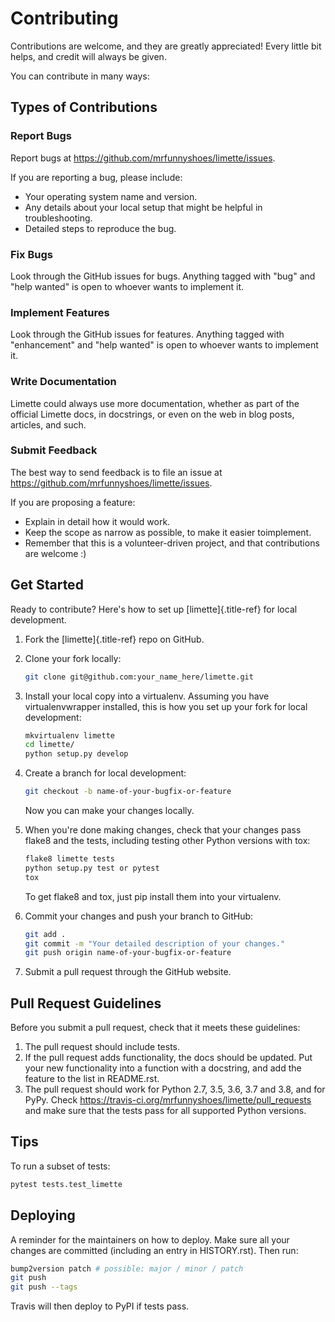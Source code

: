# Contributing

Contributions are welcome, and they are greatly appreciated! Every
little bit helps, and credit will always be given.

You can contribute in many ways:

## Types of Contributions

### Report Bugs

Report bugs at <https://github.com/mrfunnyshoes/limette/issues>.

If you are reporting a bug, please include:

- Your operating system name and version.
- Any details about your local setup that might be helpful in troubleshooting.
- Detailed steps to reproduce the bug.

### Fix Bugs

Look through the GitHub issues for bugs. Anything tagged with \"bug\"
and \"help wanted\" is open to whoever wants to implement it.

### Implement Features

Look through the GitHub issues for features. Anything tagged with
\"enhancement\" and \"help wanted\" is open to whoever wants to
implement it.

### Write Documentation

Limette could always use more documentation, whether as part of the
official Limette docs, in docstrings, or even on the web in blog posts,
articles, and such.

### Submit Feedback

The best way to send feedback is to file an issue at
<https://github.com/mrfunnyshoes/limette/issues>.

If you are proposing a feature:

- Explain in detail how it would work.
- Keep the scope as narrow as possible, to make it easier toimplement.
- Remember that this is a volunteer-driven project, and that contributions are welcome :)

## Get Started

Ready to contribute? Here\'s how to set up [limette]{.title-ref} for
local development.

1. Fork the [limette]{.title-ref} repo on GitHub.

2. Clone your fork locally:

    ```bash
    git clone git@github.com:your_name_here/limette.git
    ```

3. Install your local copy into a virtualenv. Assuming you have
    virtualenvwrapper installed, this is how you set up your fork for
    local development:

    ```bash
    mkvirtualenv limette
    cd limette/
    python setup.py develop
    ```

4. Create a branch for local development:

    ```bash
    git checkout -b name-of-your-bugfix-or-feature
    ```

    Now you can make your changes locally.

5. When you\'re done making changes, check that your changes pass
    flake8 and the tests, including testing other Python versions with
    tox:

    ```bash
    flake8 limette tests
    python setup.py test or pytest
    tox
    ```

    To get flake8 and tox, just pip install them into your virtualenv.

6. Commit your changes and push your branch to GitHub:

    ```bash
    git add .
    git commit -m "Your detailed description of your changes."
    git push origin name-of-your-bugfix-or-feature
    ```

7. Submit a pull request through the GitHub website.

## Pull Request Guidelines

Before you submit a pull request, check that it meets these guidelines:

1. The pull request should include tests.
2. If the pull request adds functionality, the docs should be updated.
    Put your new functionality into a function with a docstring, and add
    the feature to the list in README.rst.
3. The pull request should work for Python 2.7, 3.5, 3.6, 3.7 and 3.8,
    and for PyPy. Check
    <https://travis-ci.org/mrfunnyshoes/limette/pull_requests> and make
    sure that the tests pass for all supported Python versions.

## Tips

To run a subset of tests:

```bash
pytest tests.test_limette
```

## Deploying

A reminder for the maintainers on how to deploy. Make sure all your
changes are committed (including an entry in HISTORY.rst). Then run:

```bash
bump2version patch # possible: major / minor / patch
git push
git push --tags
```

Travis will then deploy to PyPI if tests pass.
